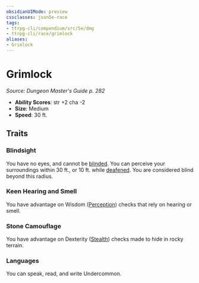 ```yaml
---
obsidianUIMode: preview
cssclasses: json5e-race
tags:
- ttrpg-cli/compendium/src/5e/dmg
- ttrpg-cli/race/grimlock
aliases:
- Grimlock
---
```

# Grimlock
*Source: Dungeon Master's Guide p. 282*  


- **Ability Scores**: str +2 cha -2
- **Size**: Medium
- **Speed**: 30 ft.

## Traits

### Blindsight

You have no eyes, and cannot be [blinded](/3-Mechanics/CLI/conditions.md#Blinded). You can perceive your surroundings within 30 ft., or 10 ft. while [deafened](/3-Mechanics/CLI/conditions.md#Deafened). You are considered blind beyond this radius.

### Keen Hearing and Smell

You have advantage on Wisdom ([Perception](/3-Mechanics/CLI/skills.md#Perception)) checks that rely on hearing or smell.

### Stone Camouflage

You have advantage on Dexterity ([Stealth](/3-Mechanics/CLI/skills.md#Stealth)) checks made to hide in rocky terrain.

### Languages

You can speak, read, and write Undercommon.